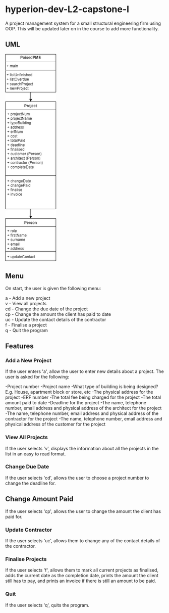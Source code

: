 # hyperion-dev-L2-capstone-I

A project management system for a small structural engineering firm using OOP.
This will be updated later on in the course to add more functionality.

## UML

![UML](/Poised%20UML.jpg "UML")

## Menu

On start, the user is given the following menu:

a  - Add a new project\
v  - View all projects\
cd - Change the due date of the project\
cp - Change the amount the client has paid to date\
uc - Update the contact details of the contractor\
f  - Finalise a project\
q  - Quit the program

## Features

### Add a New Project

If the user enters 'a', allow the user to enter new details about a project.
The user is asked for the following:

-Project number
-Project name
-What type of building is being designed? E.g. House, apartment block or
store, etc
-The physical address for the project
-ERF number
-The total fee being charged for the project
-The total amount paid to date
-Deadline for the project
-The name, telephone number, email address and physical address of the
architect for the project
-The name, telephone number, email address and physical address of the
contractor for the project
-The name, telephone number, email address and physical address of the
customer for the project

### View All Projects

If the user selects 'v', displays the information about all the projects in the
list in an easy to read format.

### Change Due Date

If the user selects 'cd', allows the user to choose a project number to change
the deadline for.

## Change Amount Paid

If the user selects 'cp', allows the user to change the amount the client has
paid for.

### Update Contractor

If the user selects 'uc', allows them to change any of the contact details
of the contractor.

### Finalise Projects

If the user selects 'f', allows them to mark all current projects as finalised,
adds the current date as the completion date, prints the amount the client still
has to pay, and prints an invoice if there is still an amount to be paid.

### Quit

If the user selects 'q', quits the program.
